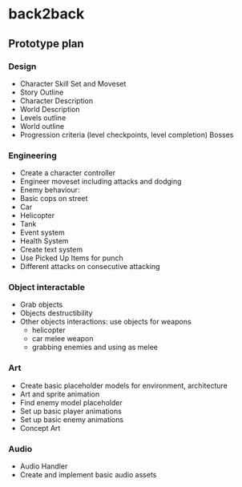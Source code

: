 # back2back

## Prototype plan

### Design 
* Character Skill Set and Moveset
* Story Outline
* Character Description
* World Description
* Levels outline
* World outline
* Progression criteria (level checkpoints, level completion)
Bosses

### Engineering 
* Create a character controller
* Engineer moveset including attacks and dodging 
* Enemy behaviour:
* Basic cops on street
* Car
* Helicopter
* Tank
* Event system
* Health System
* Create text system
* Use Picked Up Items for punch
* Different attacks on consecutive attacking

### Object interactable
* Grab objects
* Objects destructibility
* Other objects interactions: use objects for weapons
  * helicopter
  * car melee weapon
  * grabbing enemies and using as melee

### Art
* Create basic placeholder models for environment, architecture
* Art and sprite animation
* Find enemy model placeholder
* Set up basic player animations
* Set up basic enemy animations
* Concept Art

### Audio
* Audio Handler
* Create and implement basic audio assets

